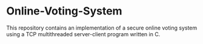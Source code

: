# Online-Voting-System
This repository contains an implementation of a secure online voting system using a TCP multithreaded server-client program written in C.
